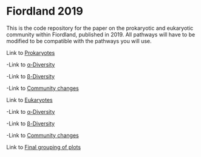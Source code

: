 
# Fiordland 2019
This is the code repository for the paper on the prokaryotic and eukaryotic community within Fiordland, published in 2019.
All pathways will have to be modified to be compatible with the pathways you will use.

Link to [Prokaryotes](Beta-Diversity/ResBaz/Creating_functions.Rmd)
 
 -Link to [α-Diversity](Prokaryotes/16S_α-divplots_KruskalWallistests.Rmd)
 
 -Link to [β-Diversity](Prokaryotes/16S_NMDSplots_Manteltests_stressplots.Rmd)
 
 -Link to [Community changes](Prokaryotes/16S_Significant_community_changes.Rmd)
 
 
Link to [Eukaryotes](Alpha-diversity/Markdownfile.Rmd)
 
 -Link to [α-Diversity](Eukaryotes/18S_α-divplots_KruskalWallistests.Rmd)
 
 -Link to [β-Diversity](Eukaryotes/18S_NMDSplots_Manteltests_stressplots.Rmd)
 
 -Link to [Community changes](Eukaryotes/18S_Significant_community_changes.Rmd)
 
 
Link to [Final grouping of plots](ggarrange_code.Rmd)
